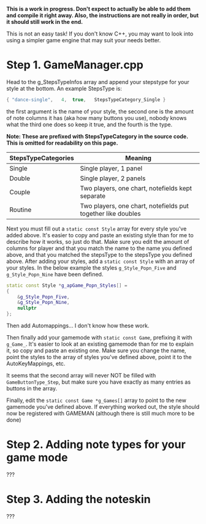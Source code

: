 **This is a work in progress. Don't expect to actually be able to add them and compile it right away. Also, the instructions are not really in order, but it should still work in the end.**

This is not an easy task! If you don't know C++, you may want to look into using a simpler game engine that may suit your needs better.

# Step 1. GameManager.cpp
Head to the g_StepsTypeInfos array and append your stepstype for your style at the bottom.
An example StepsType is:
```cpp
{ "dance-single",	4,	true,	StepsTypeCategory_Single }
```
the first argument is the name of your style, the second one is the amount of note columns it has (aka how many buttons you use), nobody knows what the third one does so keep it true, and the fourth is the type.

**Note: These are prefixed with StepsTypeCategory in the source code. This is omitted for readability on this page.**

| StepsTypeCategories | Meaning |
| ------------------- | ------- |
| Single | Single player, 1 panel |
| Double | Single player, 2 panels |
| Couple | Two players, one chart, notefields kept separate |
| Routine | Two players, one chart, notefields put together like doubles |

Next you must fill out a `static const Style` array for every style you've added above.
It's easier to copy and paste an existing style than for me to describe how it works, so just do that. Make sure you edit the amount of columns for player and that you match the name to the name you defined above, and that you matched the stepsType to the stepsType you defined above.
After adding your styles, add a `static const Style` with an array of your styles. In the below example the styles `g_Style_Popn_Five` and `g_Style_Popn_Nine` have been defined.
```cpp
static const Style *g_apGame_Popn_Styles[] =
{
	&g_Style_Popn_Five,
	&g_Style_Popn_Nine,
	nullptr
};
```

Then add Automappings... I don't know how these work.

Then finally add your gamemode with `static const Game`, prefixing it with `g_Game_`. It's easier to look at an existing gamemode than for me to explain it, so copy and paste an existing one.
Make sure you change the name, point the styles to the array of styles you've defined above, point it to the AutoKeyMappings, etc.

It seems that the second array will never NOT be filled with `GameButtonType_Step`, but make sure you have exactly as many entries as buttons in the array.

Finally, edit the `static const Game *g_Games[]` array to point to the new gamemode you've defined above. If everything worked out, the style should now be registered with GAMEMAN (although there is still much more to be done)

# Step 2. Adding note types for your game mode
???

# Step 3. Adding the noteskin
???